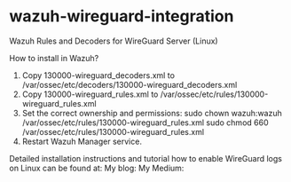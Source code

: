 # wazuh-wireguard-integration
Wazuh Rules and Decoders for WireGuard Server (Linux)

How to install in Wazuh?

1. Copy 130000-wireguard_decoders.xml to /var/ossec/etc/decoders/130000-wireguard_decoders.xml
2. Copy 130000-wireguard_rules.xml to /var/ossec/etc/rules/130000-wireguard_rules.xml
3. Set the correct ownership and permissions:
   sudo chown wazuh:wazuh /var/ossec/etc/rules/130000-wireguard_rules.xml
   sudo chmod 660 /var/ossec/etc/rules/130000-wireguard_rules.xml
4. Restart Wazuh Manager service.

Detailed installation instructions and tutorial how to enable WireGuard logs on Linux can be found at:
My blog:
My Medium:
